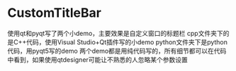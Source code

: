 # CustomTitleBar
使用qt和pyqt写了两个小demo，主要效果是自定义窗口的标题栏
cpp文件夹下的是C++代码，使用Visual Studio+Qt插件写的小demo
python文件夹下是python代码，用pyqt5写的demo
两个demo都是用纯代码写的，所有细节都可以在代码中看到，如果使用qtdesigner可能让不熟悉的人忽略某个参数设置
